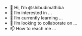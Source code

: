 - 👋 Hi, I’m @shibudimathiba
- 👀 I’m interested in ...
- 🌱 I’m currently learning ...
- 💞️ I’m looking to collaborate on ...
- 📫 How to reach me ...

<!---
shibudimathiba/shibudimathiba is a ✨ special ✨ repository because its `README.md` (this file) appears on your GitHub profile.
You can click the Preview link to take a look at your changes.
--->
